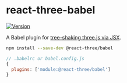 # react-three-babel

[![Version](https://img.shields.io/npm/v/@react-three/babel?style=flat&colorA=000000&colorB=000000)](https://npmjs.com/@react-three/babel)

A Babel plugin for [tree-shaking three.js via JSX](https://docs.pmnd.rs/react-three-fiber/api/canvas#tree-shaking).

```bash
npm install --save-dev @react-three/babel
```

```js
// .babelrc or babel.config.js
{
  plugins: ['module:@react-three/babel']
}
```
